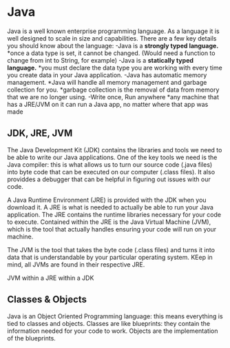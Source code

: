 # Java
Java is a well known enterprise programming language. As a language it is well designed to scale in size and capabilities. There are a few key details you should know about the language:
-Java is a **strongly typed language.**
    *once a data type is set, it cannot be changed. (Would need a function to change from int to String, for example)
-Java is a **statically typed language.**
    *you must declare the data type you are working with every time you create data in your Java application.
-Java has automatic memory management.
    *Java will handle all memory management and garbage collection for you.
    *garbage collection is the removal of data from memory that we are no longer using.
-Write once, Run anywhere
    *any machine that has a JRE/JVM on it can run a Java app, no matter where that app was made


## JDK, JRE, JVM
The Java Development Kit (JDK) contains the libraries and tools we need to be able to write our Java applications. One of the key tools we need is the Java compiler: this is what allows us to turn our source code (.java files) into byte code  that can be executed on our computer (.class files). It also providdes a debugger that can be helpful in figuring out issues with our code.

A Java Runtime Environment (JRE) is provided with the JDK when you download it. A JRE is what is needed to actually be able to run your Java application. The JRE contains the runtime libraries necessary for your code to execute. Contained within the JRE is the Java Virtual Machine (JVM), which is the tool that actually handles ensuring your code will run on your machine.

The JVM is the tool that takes the byte code (.class files) and turns it into data that is understandable by your particular operating system. KEep in mind, all JVMs are found in their respective JRE.

JVM within a JRE within a JDK

## Classes & Objects
Java is an Object Oriented Programming language: this means everything is tied to classes and objects.
Classes are like blueprints: they contain the information needed for your code to work.
Objects are the implementation of the blueprints.